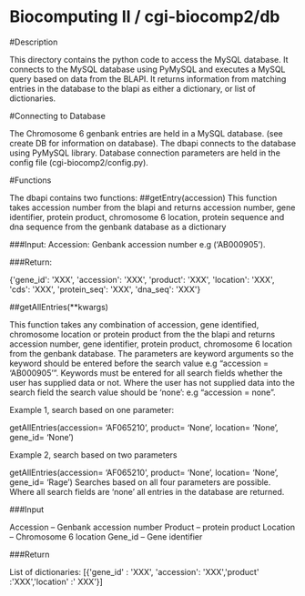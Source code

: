 Biocomputing II / cgi-biocomp2/db
=================================

#Description

This directory contains the python code to access the MySQL database. It connects to the MySQL database using PyMySQL and executes a MySQL query based on data from the BLAPI. It returns information from matching entries in the database to the blapi as either a dictionary, or list of dictionaries. 


#Connecting to Database

The Chromosome 6 genbank entries are held in a MySQL database. (see create DB for information on database). The dbapi connects to the database using PyMySQL library. Database connection parameters are held in the config file (cgi-biocomp2/config.py).


#Functions

The dbapi contains two functions:
##getEntry(accession)
This function takes accession number from the blapi and returns accession number, gene identifier, protein product, chromosome 6 location, protein sequence and dna sequence from the genbank database as a dictionary

###Input:
Accession: Genbank accession number e.g (‘AB000905’). 

###Return:

{'gene_id': 'XXX', 'accession': 'XXX', 'product': 'XXX', 'location': 'XXX', 
  'cds': 'XXX', 'protein_seq': 'XXX', 'dna_seq': 'XXX'}



##getAllEntries(**kwargs)

This function takes any combination of accession, gene identified, chromosome location or protein product from the the blapi and returns accession number, gene identifier, protein product, chromosome 6 location from the genbank database.
The parameters are keyword arguments so the keyword should be entered before the search value e.g “accession = ‘AB000905’”.
Keywords must be entered for all search fields whether the user has supplied data or not. Where the user has not supplied data into the search field the search value should be ‘none’: e.g “accession = none”. 

Example 1, search based on one parameter:

getAllEntries(accession= ‘AF065210’, product= ‘None’, location= ‘None’, gene_id= ‘None’)


Example 2, search based on two parameters 

getAllEntries(accession= ‘AF065210’, product= ‘None’, location= ‘None’, gene_id= ‘Rage’)
Searches based on all four parameters are possible. Where all search fields are ‘none’ all entries in the database are returned. 

###Input

Accession – Genbank accession number 
Product – protein product
Location – Chromosome 6 location
Gene_id – Gene identifier

###Return

List of dictionaries:
[{'gene_id' : 'XXX', 'accession': 'XXX','product' :'XXX','location' :' XXX'}]

